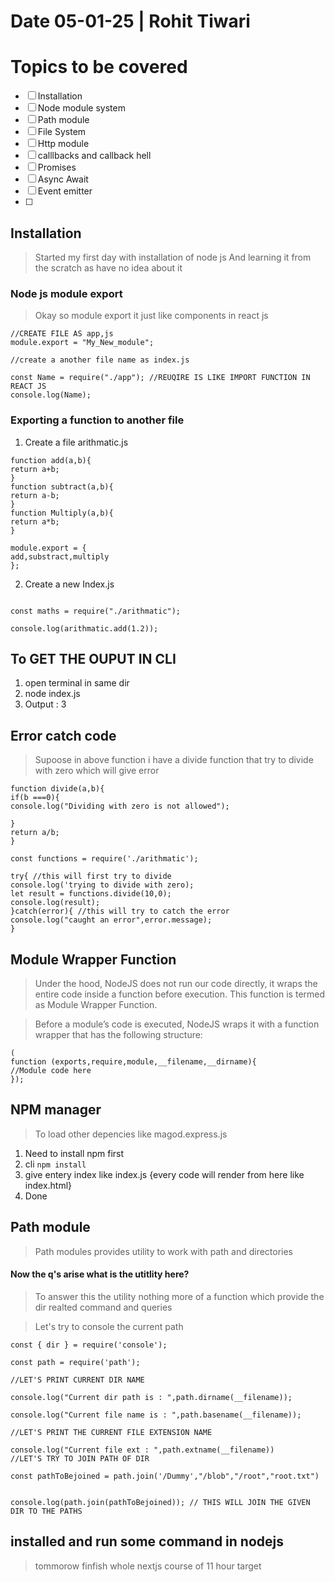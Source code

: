 
# Date 05-01-25 | Rohit Tiwari

# Topics to be covered

 - [ ] Installation
 - [ ] Node module system
 - [ ] Path module
 - [ ] File System
 - [ ] Http module
 - [ ] calllbacks and callback hell
 - [ ] Promises
 - [ ] Async Await
 - [ ] Event emitter
 - [ ] 


## Installation

> Started my first day with installation of node js 
> And learning it from the scratch as have no idea about it
### Node js module export

> Okay so module export it just like components in react js 

```node js
//CREATE FILE AS app,js
module.export = "My_New_module";

//create a another file name as index.js

const Name = require("./app"); //REUQIRE IS LIKE IMPORT FUNCTION IN REACT JS
console.log(Name);
```


### Exporting a function to another file

1. Create a file arithmatic.js
```node
function add(a,b){
return a+b;
}
function subtract(a,b){
return a-b;
}
function Multiply(a,b){
return a*b;
}

module.export = {
add,substract,multiply
};
```

2. Create a new Index.js

```node

const maths = require("./arithmatic");

console.log(arithmatic.add(1.2));
```

## To GET THE OUPUT IN CLI

1. open terminal in same dir
2. node index.js
3. Output : 3

## Error catch code

> Supoose in above function i have a divide function that try to divide with zero which will give error

```node 
function divide(a,b){
if(b ===0){
console.log("Dividing with zero is not allowed");

}
return a/b;
}
```

```node
const functions = require('./arithmatic');

try{ //this will first try to divide
console.log('trying to divide with zero);
let result = functions.divide(10,0);
console.log(result);
}catch(error){ //this will try to catch the error 
console.log("caught an error",error.message);
}
```


## Module Wrapper Function

>Under the hood, NodeJS does not run our code directly, it wraps the entire code inside a function before execution. This function is termed as Module Wrapper Function.

>Before a module’s code is executed, NodeJS wraps it with a function wrapper that has the following structure:

```node
(
function (exports,require,module,__filename,__dirname){
//Module code here
});
```

## NPM manager

>To load other depencies like magod.express.js

1. Need to install npm first
2. cli `npm install`
3. give entery index like index.js {every code will render from here like index.html}
4. Done

## Path module

> Path modules provides utility to work with path and directories 

#### Now the q's arise what is the utitlity here?
> To answer this the utility nothing more of a function which provide the dir realted command and queries

> Let's try to console the current path 

```node
const { dir } = require('console');

const path = require('path');

//LET'S PRINT CURRENT DIR NAME  

console.log("Current dir path is : ",path.dirname(__filename));

console.log("Current file name is : ",path.basename(__filename));

//LET'S PRINT THE CURRENT FILE EXTENSION NAME  

console.log("Current file ext : ",path.extname(__filename))
//LET'S TRY TO JOIN PATH OF DIR

const pathToBejoined = path.join('/Dummy',"/blob","/root","root.txt")


console.log(path.join(pathToBejoined)); // THIS WILL JOIN THE GIVEN DIR TO THE PATHS
```



## installed and run some command in nodejs 

> tommorow finfish whole nextjs course of 11 hour target